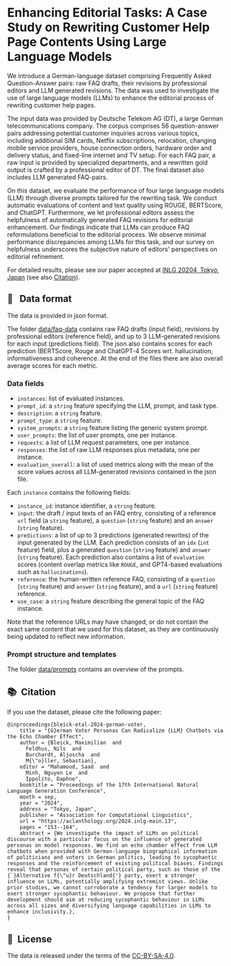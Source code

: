 # Enhancing Editorial Tasks: A Case Study on Rewriting Customer Help Page Contents Using Large Language Models

We introduce a German-language dataset comprising Frequently Asked Question-Answer pairs: raw FAQ drafts, their revisions by professional editors and LLM generated revisions. The data was used to investigate the use of large language models (LLMs) to enhance the editorial process of rewriting customer help pages. 

The input data was provided by Deutsche Telekom AG (DT), a large German telecommunications company. The corpus comprises 56 question-answer pairs addressing potential customer inquiries across various topics, including additional SIM cards, Netflix subscriptions, relocation, changing mobile service providers, house connection orders, hardware order and delivery status, and fixed-line internet and TV setup. For each FAQ pair, a raw input is provided by specialized departments, and a rewritten gold output is crafted by a professional editor of DT. The final dataset also includes LLM generated FAQ-pairs.

On this dataset, we evaluate the performance of four large language models (LLM) through diverse prompts tailored for the rewriting task. We conduct automatic evaluations of content and text quality using ROUGE, BERTScore, and ChatGPT.
Furthermore, we let professional editors assess the helpfulness of automatically generated FAQ revisions for editorial enhancement. Our findings indicate that LLMs can produce FAQ reformulations beneficial to the editorial process. We observe minimal performance discrepancies among LLMs for this task, and our survey on helpfulness underscores the subjective nature of editors' perspectives on editorial refinement.

For detailed results, please see our paper accepted at [INLG 20204, Tokyo, Japan](https://inlg2024.github.io/) (see also [Citation](#-citation)).

## 📝 &nbsp; Data format

The data is provided in json format. 

The folder [data/faq-data](data/faq-data) contains raw FAQ drafts (input field), revisions by professional editors (reference field), and up to 3 LLM-generated revisions for each input (predictions field). The json also contains scores for each prediction (BERTScore, Rouge and ChatGPT-4 Scores wrt. hallucination, informativeness and coherence. At the end of the files there are also overall average scores for each metric.

### Data fields
- `instances`: list of evaluated instances.
- `prompt_id`: a `string` feature specifying the LLM, prompt, and task type.
- `description`: a `string` feature.
- `prompt_type`: a `string` feature.
- `system_prompts`: a `string` feature listing the generic system prompt.
- `user_prompts`: the list of user prompts, one per instance.
- `requests`: a list of LLM request parameters, one per instance.
- `responses`: the list of raw LLM responses plus metadata, one per instance.
- `evaluation_overall`: a list of used metrics along with the mean of the score values across all LLM-generated revisions contained in the json file.

Each `instance` contains the following fields:
- `instance_id`: instance identifier, a `string` feature.
- `input`: the draft / input texts of an FAQ entry, consisting of a reference `url` field (a `string` feature), a `question` (`string` feature) and an `answer` (`string` feature).
- `predictions`: a list of up to 3 predictions (generated rewrites) of the input generated by the LLM. Each prediction consists of an `idx` (`int` feature) field, plus a generated `question` (`string` feature) and `answer` (`string` feature). Each prediction also contains a list of `evaluation` scores (content overlap metrics like `ROUGE`, and GPT4-based evaluations such as `hallucinations`).
- `reference`: the human-written reference FAQ, consisting of a `question` (`string` feature) and `answer` (`string` feature), and a `url` (`string` feature) reference.
- `use_case`: a `string` feature describing the general topic of the FAQ instance.

Note that the reference URLs may have changed, or do not contain the exact same content that we used for this dataset, as they are continuously being updated to reflect new information.

### Prompt structure and templates

The folder [data/prompts](data/prompts) contains an overview of the prompts.


## 📚&nbsp; Citation

If you use the dataset, please cite the following paper:
```
@inproceedings{bleick-etal-2024-german-voter,
    title = "{G}erman Voter Personas Can Radicalize {LLM} Chatbots via the Echo Chamber Effect",
    author = {Bleick, Maximilian  and
      Feldhus, Nils  and
      Burchardt, Aljoscha  and
      M{\"o}ller, Sebastian},
    editor = "Mahamood, Saad  and
      Minh, Nguyen Le  and
      Ippolito, Daphne",
    booktitle = "Proceedings of the 17th International Natural Language Generation Conference",
    month = sep,
    year = "2024",
    address = "Tokyo, Japan",
    publisher = "Association for Computational Linguistics",
    url = "https://aclanthology.org/2024.inlg-main.13",
    pages = "153--164",
    abstract = {We investigate the impact of LLMs on political discourse with a particular focus on the influence of generated personas on model responses. We find an echo chamber effect from LLM chatbots when provided with German-language biographical information of politicians and voters in German politics, leading to sycophantic responses and the reinforcement of existing political biases. Findings reveal that personas of certain political party, such as those of the {`}Alternative f{\"u}r Deutschland{'} party, exert a stronger influence on LLMs, potentially amplifying extremist views. Unlike prior studies, we cannot corroborate a tendency for larger models to exert stronger sycophantic behaviour. We propose that further development should aim at reducing sycophantic behaviour in LLMs across all sizes and diversifying language capabilities in LLMs to enhance inclusivity.},
}
```

## 📘&nbsp; License
The data is released under the terms of the [CC-BY-SA-4.0](LICENCE.txt).



